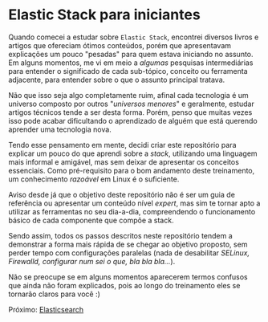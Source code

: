 # Elastic Stack para iniciantes

Quando comecei a estudar sobre `Elastic Stack`, encontrei diversos livros e artigos que ofereciam ótimos conteúdos, porém que apresentavam explicações um pouco "pesadas" para quem estava iniciando no assunto. Em alguns momentos, me vi em meio a _algumas_ pesquisas intermediárias para entender o significado de cada sub-tópico, conceito ou ferramenta adjacente, para entender sobre o que o assunto principal tratava.

Não que isso seja algo completamente ruim, afinal cada tecnologia é um universo composto por outros "_universos menores_" e geralmente, estudar artigos técnicos tende a ser desta forma. Porém, penso que muitas vezes isso pode acabar dificultando o aprendizado de alguém que está querendo aprender uma tecnologia nova.

Tendo esse pensamento em mente, decidi criar este repositório para explicar um pouco do que aprendi sobre a _stack_, utilizando uma linguagem mais informal e amigável, mas sem deixar de apresentar os conceitos essenciais. Como pré-requisito para o bom andamento deste treinamento, um conhecimento _razoável_ em Linux é o suficiente.

Aviso desde já que o objetivo deste repositório não é ser um guia de referência ou apresentar um conteúdo nível _expert_, mas sim te tornar apto a utilizar as ferramentas no seu dia-a-dia, compreendendo o funcionamento básico de cada componente que compõe a stack.

Sendo assim, todos os passos descritos neste repositório tendem a demonstrar a forma mais rápida de se chegar ao objetivo proposto, sem perder tempo com configurações paralelas (nada de desabilitar _SELinux, Firewalld, configurar num sei o que, bla bla bla..._).

Não se preocupe se em alguns momentos aparecerem termos confusos que ainda não foram explicados, pois ao longo do treinamento eles se tornarão claros para você :)

Próximo: [Elasticsearch](/pages/elasticsearch.md)
